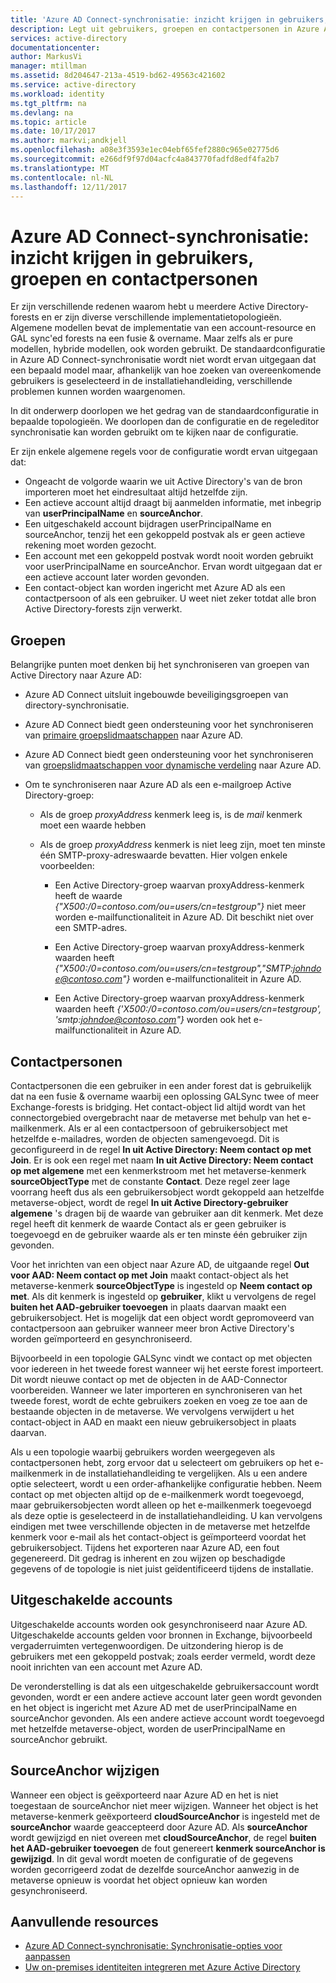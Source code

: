 ```yaml
---
title: 'Azure AD Connect-synchronisatie: inzicht krijgen in gebruikers, groepen en contactpersonen | Microsoft Docs'
description: Legt uit gebruikers, groepen en contactpersonen in Azure AD Connect-synchronisatie.
services: active-directory
documentationcenter: 
author: MarkusVi
manager: mtillman
ms.assetid: 8d204647-213a-4519-bd62-49563c421602
ms.service: active-directory
ms.workload: identity
ms.tgt_pltfrm: na
ms.devlang: na
ms.topic: article
ms.date: 10/17/2017
ms.author: markvi;andkjell
ms.openlocfilehash: a08e3f3593e1ec04ebf65fef2880c965e02775d6
ms.sourcegitcommit: e266df9f97d04acfc4a843770fadfd8edf4fa2b7
ms.translationtype: MT
ms.contentlocale: nl-NL
ms.lasthandoff: 12/11/2017
---
```

# <a name="azure-ad-connect-sync-understanding-users-groups-and-contacts"></a>Azure AD Connect-synchronisatie: inzicht krijgen in gebruikers, groepen en contactpersonen
Er zijn verschillende redenen waarom hebt u meerdere Active Directory-forests en er zijn diverse verschillende implementatietopologieën. Algemene modellen bevat de implementatie van een account-resource en GAL sync'ed forests na een fusie & overname. Maar zelfs als er pure modellen, hybride modellen, ook worden gebruikt. De standaardconfiguratie in Azure AD Connect-synchronisatie wordt niet wordt ervan uitgegaan dat een bepaald model maar, afhankelijk van hoe zoeken van overeenkomende gebruikers is geselecteerd in de installatiehandleiding, verschillende problemen kunnen worden waargenomen.

In dit onderwerp doorlopen we het gedrag van de standaardconfiguratie in bepaalde topologieën. We doorlopen dan de configuratie en de regeleditor synchronisatie kan worden gebruikt om te kijken naar de configuratie.

Er zijn enkele algemene regels voor de configuratie wordt ervan uitgegaan dat:
* Ongeacht de volgorde waarin we uit Active Directory's van de bron importeren moet het eindresultaat altijd hetzelfde zijn.
* Een actieve account altijd draagt bij aanmelden informatie, met inbegrip van **userPrincipalName** en **sourceAnchor**.
* Een uitgeschakeld account bijdragen userPrincipalName en sourceAnchor, tenzij het een gekoppeld postvak als er geen actieve rekening moet worden gezocht.
* Een account met een gekoppeld postvak wordt nooit worden gebruikt voor userPrincipalName en sourceAnchor. Ervan wordt uitgegaan dat er een actieve account later worden gevonden.
* Een contact-object kan worden ingericht met Azure AD als een contactpersoon of als een gebruiker. U weet niet zeker totdat alle bron Active Directory-forests zijn verwerkt.

## <a name="groups"></a>Groepen
Belangrijke punten moet denken bij het synchroniseren van groepen van Active Directory naar Azure AD:

* Azure AD Connect uitsluit ingebouwde beveiligingsgroepen van directory-synchronisatie.

* Azure AD Connect biedt geen ondersteuning voor het synchroniseren van [primaire groepslidmaatschappen](https://technet.microsoft.com/library/cc771489(v=ws.11).aspx) naar Azure AD.

* Azure AD Connect biedt geen ondersteuning voor het synchroniseren van [groepslidmaatschappen voor dynamische verdeling](https://technet.microsoft.com/library/bb123722(v=exchg.160).aspx) naar Azure AD.

* Om te synchroniseren naar Azure AD als een e-mailgroep Active Directory-groep:

    * Als de groep *proxyAddress* kenmerk leeg is, is de *mail* kenmerk moet een waarde hebben

    * Als de groep *proxyAddress* kenmerk is niet leeg zijn, moet ten minste één SMTP-proxy-adreswaarde bevatten. Hier volgen enkele voorbeelden:
    
      * Een Active Directory-groep waarvan proxyAddress-kenmerk heeft de waarde *{"X500:/0=contoso.com/ou=users/cn=testgroup"}* niet meer worden e-mailfunctionaliteit in Azure AD. Dit beschikt niet over een SMTP-adres.
      
      * Een Active Directory-groep waarvan proxyAddress-kenmerk waarden heeft *{"X500:/0=contoso.com/ou=users/cn=testgroup","SMTP:johndoe@contoso.com"}* worden e-mailfunctionaliteit in Azure AD.
      
      * Een Active Directory-groep waarvan proxyAddress-kenmerk waarden heeft *{'X500:/0=contoso.com/ou=users/cn=testgroup', 'smtp:johndoe@contoso.com"}* worden ook het e-mailfunctionaliteit in Azure AD.

## <a name="contacts"></a>Contactpersonen
Contactpersonen die een gebruiker in een ander forest dat is gebruikelijk dat na een fusie & overname waarbij een oplossing GALSync twee of meer Exchange-forests is bridging. Het contact-object lid altijd wordt van het connectorgebied overgebracht naar de metaverse met behulp van het e-mailkenmerk. Als er al een contactpersoon of gebruikersobject met hetzelfde e-mailadres, worden de objecten samengevoegd. Dit is geconfigureerd in de regel **In uit Active Directory: Neem contact op met Join**. Er is ook een regel met naam **In uit Active Directory: Neem contact op met algemene** met een kenmerkstroom met het metaverse-kenmerk **sourceObjectType** met de constante **Contact**. Deze regel zeer lage voorrang heeft dus als een gebruikersobject wordt gekoppeld aan hetzelfde metaverse-object, wordt de regel **In uit Active Directory-gebruiker algemene** 's dragen bij de waarde van gebruiker aan dit kenmerk. Met deze regel heeft dit kenmerk de waarde Contact als er geen gebruiker is toegevoegd en de gebruiker waarde als er ten minste één gebruiker zijn gevonden.

Voor het inrichten van een object naar Azure AD, de uitgaande regel **Out voor AAD: Neem contact op met Join** maakt contact-object als het metaverse-kenmerk **sourceObjectType** is ingesteld op **Neem contact op met**. Als dit kenmerk is ingesteld op **gebruiker**, klikt u vervolgens de regel **buiten het AAD-gebruiker toevoegen** in plaats daarvan maakt een gebruikersobject.
Het is mogelijk dat een object wordt gepromoveerd van contactpersoon aan gebruiker wanneer meer bron Active Directory's worden geïmporteerd en gesynchroniseerd.

Bijvoorbeeld in een topologie GALSync vindt we contact op met objecten voor iedereen in het tweede forest wanneer wij het eerste forest importeert. Dit wordt nieuwe contact op met de objecten in de AAD-Connector voorbereiden. Wanneer we later importeren en synchroniseren van het tweede forest, wordt de echte gebruikers zoeken en voeg ze toe aan de bestaande objecten in de metaverse. We vervolgens verwijdert u het contact-object in AAD en maakt een nieuw gebruikersobject in plaats daarvan.

Als u een topologie waarbij gebruikers worden weergegeven als contactpersonen hebt, zorg ervoor dat u selecteert om gebruikers op het e-mailkenmerk in de installatiehandleiding te vergelijken. Als u een andere optie selecteert, wordt u een order-afhankelijke configuratie hebben. Neem contact op met objecten altijd op de e-mailkenmerk wordt toegevoegd, maar gebruikersobjecten wordt alleen op het e-mailkenmerk toegevoegd als deze optie is geselecteerd in de installatiehandleiding. U kan vervolgens eindigen met twee verschillende objecten in de metaverse met hetzelfde kenmerk voor e-mail als het contact-object is geïmporteerd voordat het gebruikersobject. Tijdens het exporteren naar Azure AD, een fout gegenereerd. Dit gedrag is inherent en zou wijzen op beschadigde gegevens of de topologie is niet juist geïdentificeerd tijdens de installatie.

## <a name="disabled-accounts"></a>Uitgeschakelde accounts
Uitgeschakelde accounts worden ook gesynchroniseerd naar Azure AD. Uitgeschakelde accounts gelden voor bronnen in Exchange, bijvoorbeeld vergaderruimten vertegenwoordigen. De uitzondering hierop is de gebruikers met een gekoppeld postvak; zoals eerder vermeld, wordt deze nooit inrichten van een account met Azure AD.

De veronderstelling is dat als een uitgeschakelde gebruikersaccount wordt gevonden, wordt er een andere actieve account later geen wordt gevonden en het object is ingericht met Azure AD met de userPrincipalName en sourceAnchor gevonden. Als een andere actieve account wordt toegevoegd met hetzelfde metaverse-object, worden de userPrincipalName en sourceAnchor gebruikt.

## <a name="changing-sourceanchor"></a>SourceAnchor wijzigen
Wanneer een object is geëxporteerd naar Azure AD en het is niet toegestaan de sourceAnchor niet meer wijzigen. Wanneer het object is het metaverse-kenmerk geëxporteerd **cloudSourceAnchor** is ingesteld met de **sourceAnchor** waarde geaccepteerd door Azure AD. Als **sourceAnchor** wordt gewijzigd en niet overeen met **cloudSourceAnchor**, de regel **buiten het AAD-gebruiker toevoegen** de fout genereert **kenmerk sourceAnchor is gewijzigd**. In dit geval wordt moeten de configuratie of de gegevens worden gecorrigeerd zodat de dezelfde sourceAnchor aanwezig in de metaverse opnieuw is voordat het object opnieuw kan worden gesynchroniseerd.

## <a name="additional-resources"></a>Aanvullende resources
* [Azure AD Connect-synchronisatie: Synchronisatie-opties voor aanpassen](active-directory-aadconnectsync-whatis.md)
* [Uw on-premises identiteiten integreren met Azure Active Directory](active-directory-aadconnect.md)

